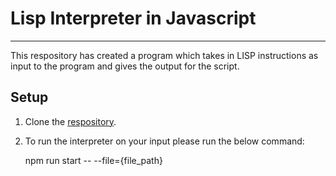 # Lisp Interpreter in Javascript
----------
This respository has created a program which takes in LISP instructions as input to the program and gives the output for the script.

## Setup
1. Clone the [respository](https://github.com/AishwaryaChat/Lisp-Interpreter.git).

2. To run the interpreter on your input please run the below command:

    npm run start -- --file={file_path}